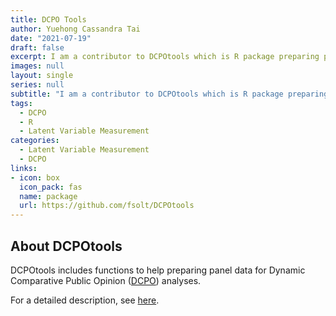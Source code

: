 ```yaml
---
title: DCPO Tools
author: Yuehong Cassandra Tai
date: "2021-07-19"
draft: false
excerpt: I am a contributor to DCPOtools which is R package preparing panel data for Dynamic Comparative Public Opinion (DCPO) analyses.
images: null
layout: single
series: null
subtitle: "I am a contributor to DCPOtools which is R package preparing panel data for Dynamic Comparative Public Opinion (DCPO) analyses."
tags: 
  - DCPO
  - R
  - Latent Variable Measurement
categories: 
  - Latent Variable Measurement
  - DCPO
links:
- icon: box
  icon_pack: fas
  name: package
  url: https://github.com/fsolt/DCPOtools
---
```



## About DCPOtools

DCPOtools includes functions to help preparing panel data for Dynamic Comparative Public Opinion ([DCPO](https://github.com/fsolt/DCPO)) analyses.

For a detailed description, see [here](https://github.com/fsolt/DCPOtools).





